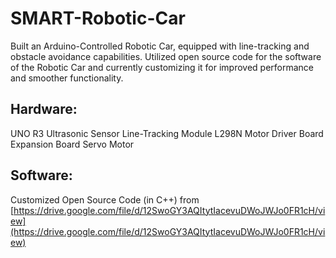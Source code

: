 # SMART-Robotic-Car

Built an Arduino-Controlled Robotic Car, equipped with line-tracking and obstacle avoidance capabilities. Utilized open source code for the software of the Robotic Car and currently customizing it for improved performance and smoother functionality. 

## Hardware:
UNO R3
Ultrasonic Sensor
Line-Tracking Module
L298N Motor Driver Board
Expansion Board
Servo Motor

## Software:
Customized Open Source Code (in C++) from [https://drive.google.com/file/d/12SwoGY3AQItytIacevuDWoJWJo0FR1cH/view](https://drive.google.com/file/d/12SwoGY3AQItytIacevuDWoJWJo0FR1cH/view) 
